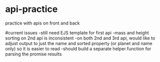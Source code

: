 # api-practice
practice with apis on front and back

#current issues
-still need EJS template for first api
-mass and height sorting on 2nd api is inconsistent
-on both 2nd and 3rd api, would like to adjust output to just the name and sorted property (or planet and name only) so it is easier to read
-should build a separate helper function for parsing the promise results
